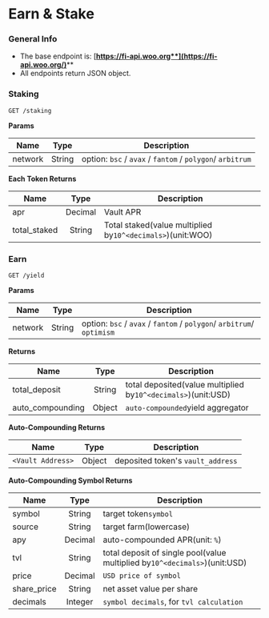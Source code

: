# Earn & Stake

### General Info

* The base endpoint is: [**https://fi-api.woo.org**](https://fi-api.woo.org/)****
* All endpoints return JSON object.

### Staking

`GET /staking`

**Params**

| Name    |  Type  | Description                                               |
| ------- | :----: | --------------------------------------------------------- |
| network | String | option: `bsc` / `avax` / `fantom` / `polygon`/ `arbitrum` |

**Each Token Returns**

| Name          |   Type  | Description                                                |
| ------------- | :-----: | ---------------------------------------------------------- |
| apr           | Decimal | Vault APR                                                  |
| total\_staked |  String | Total staked(value multiplied by`10^<decimals>`)(unit:WOO) |

### Earn

`GET /yield`

**Params**

| Name    |  Type  | Description                                                           |
| ------- | :----: | --------------------------------------------------------------------- |
| network | String | option: `bsc` / `avax` / `fantom` / `polygon`/ `arbitrum`/ `optimism` |

**Returns**

| Name              |  Type  | Description                                                   |
| ----------------- | :----: | ------------------------------------------------------------- |
| total\_deposit    | String | total deposited(value multiplied by`10^<decimals>`)(unit:USD) |
| auto\_compounding | Object | `auto-compounded`yield aggregator                             |

**Auto-Compounding Returns**

| Name              |  Type  | Description                       |
| ----------------- | :----: | --------------------------------- |
| `<Vault Address>` | Object | deposited token's `vault_address` |

**Auto-Compounding Symbol Returns**

| Name         |   Type  | Description                                                                |
| ------------ | :-----: | -------------------------------------------------------------------------- |
| symbol       |  String | target token`symbol`                                                       |
| source       |  String | target farm(lowercase)                                                     |
| apy          | Decimal | auto-compounded APR(unit: `%`)                                             |
| tvl          |  String | total deposit of single pool(value multiplied by`10^<decimals>`)(unit:USD) |
| price        | Decimal | `USD price of symbol`                                                      |
| share\_price |  String | net asset value per share                                                  |
| decimals     | Integer | `symbol decimals`, for `tvl calculation`                                   |

